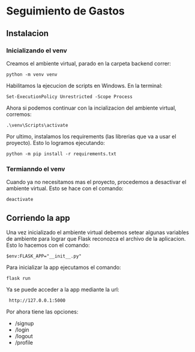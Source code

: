 # Seguimiento de Gastos

## Instalacion

### Inicializando el venv

Creamos el ambiente virtual, parado en la carpeta backend correr:

```
python -m venv venv
```

Habilitamos la ejecucion de scripts en Windows. En la terminal:
```
Set-ExecutionPolicy Unrestricted -Scope Process
```
Ahora si podemos continuar con la incializacion del ambiente virtual, corremos:

```
.\venv\Scripts\activate
```
Por ultimo, instalamos los requirements (las librerias que va a usar el proyecto). Esto lo logramos ejecutando:

```
python -m pip install -r requirements.txt
```

### Termianndo el venv

Cuando ya no necesitamos mas el proyecto, procedemos a desactivar el ambiente virtual. Esto se hace con el comando:

```
deactivate
```

## Corriendo la app

Una vez inicializado el ambiente virtual debemos setear algunas variables de ambiente para lograr que Flask reconozca el archivo de la aplicacion. Esto lo hacemos con el comando:

```
$env:FLASK_APP="__init__.py"
```

Para inicializar la app ejecutamos el comando:

```
flask run
```

Ya se puede acceder a la app mediante la url:
```
 http://127.0.0.1:5000
```

Por ahora tiene las opciones:

* /signup
* /login
* /logout
* /profile

